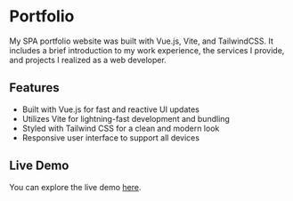 # Portfolio

My SPA portfolio website was built with Vue.js, Vite, and TailwindCSS. It includes a brief introduction to my work experience, the services I provide, and projects I realized as a web developer.

## Features

- Built with Vue.js for fast and reactive UI updates
- Utilizes Vite for lightning-fast development and bundling
- Styled with Tailwind CSS for a clean and modern look
- Responsive user interface to support all devices

## Live Demo

You can explore the live demo [here](https://portfolio-bf2.pages.dev/).
